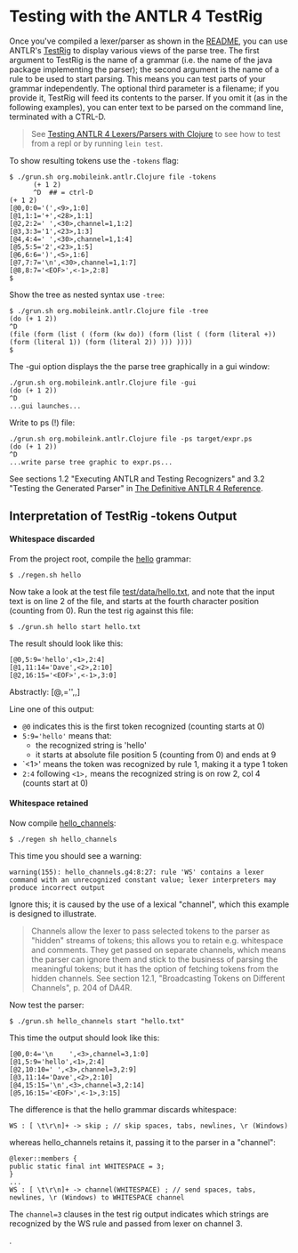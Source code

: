 # Testing with the ANTLR 4 TestRig

Once you've compiled a lexer/parser as shown in the
[README](../README.md), you can use ANTLR's
[TestRig](http://www.antlr.org/api/Java/org/antlr/v4/runtime/misc/TestRig.html)
to display various views of the parse tree.  The first argument to
TestRig is the name of a grammar (i.e. the name of the java package
implementing the parser); the second argument is the name of a rule to
be used to start parsing.  This means you can test parts of your
grammar independently.  The optional third parameter is a filename; if
you provide it, TestRig will feed its contents to the parser.  If you
omit it (as in the following examples), you can enter text to be
parsed on the command line, terminated with a CTRL-D.

> See [Testing ANTLR 4 Lexers/Parsers with Clojure](testing.clojure.md) to see how to test
> from a repl or by running `lein test`.

To show resulting tokens use the `-tokens` flag:

```
$ ./grun.sh org.mobileink.antlr.Clojure file -tokens
      (+ 1 2)
      ^D  ## = ctrl-D
(+ 1 2)
[@0,0:0='(',<9>,1:0]
[@1,1:1='+',<28>,1:1]
[@2,2:2=' ',<30>,channel=1,1:2]
[@3,3:3='1',<23>,1:3]
[@4,4:4=' ',<30>,channel=1,1:4]
[@5,5:5='2',<23>,1:5]
[@6,6:6=')',<5>,1:6]
[@7,7:7='\n',<30>,channel=1,1:7]
[@8,8:7='<EOF>',<-1>,2:8]
$
```

Show the tree as nested syntax use `-tree`:

```
$ ./grun.sh org.mobileink.antlr.Clojure file -tree
(do (+ 1 2))
^D
(file (form (list ( (form (kw do)) (form (list ( (form (literal +)) (form (literal 1)) (form (literal 2)) ))) ))))
$
```

The -gui option displays the the parse tree graphically in a gui window:

```
./grun.sh org.mobileink.antlr.Clojure file -gui
(do (+ 1 2))
^D
...gui launches...
```

Write to ps (!) file:

```
./grun.sh org.mobileink.antlr.Clojure file -ps target/expr.ps
(do (+ 1 2))
^D
...write parse tree graphic to expr.ps...
```

See sections 1.2 "Executing ANTLR and Testing Recognizers" and 3.2
"Testing the Generated Parser" in
[The Definitive ANTLR 4 Reference](http://pragprog.com/book/tpantlr2/the-definitive-antlr-4-reference).

## Interpretation of TestRig -tokens Output

#### Whitespace discarded

From the project root, compile the [hello](../src/antlr/hello.g4) grammar:

```
$ ./regen.sh hello
```

Now take a look at the test file [test/data/hello.txt](../test/data/hello.txt),
and note that the input text is on line 2 of the file, and starts at
the fourth character position (counting from 0).  Run the test rig
against this file:

```
$ ./grun.sh hello start hello.txt
```

The result should look like this:

```
[@0,5:9='hello',<1>,2:4]
[@1,11:14='Dave',<2>,2:10]
[@2,16:15='<EOF>',<-1>,3:0]
```

Abstractly:  [@<token nbr>,<abs position>='<recognized string>',<rule nbr>,<row-col position>]

Line one of this output:

* `@0` indicates this is the first token recognized (counting starts at 0)
* `5:9='hello'` means that:
  * the recognized string is 'hello'
  * it starts at absolute file position 5 (counting from 0) and ends at 9
* `<1>' means the token was recognized by rule 1, making it a type 1 token
* `2:4` following `<1>,` means the recognized string is on row 2, col 4 (counts start at 0)

#### Whitespace retained

Now compile [hello_channels](../src/antlr/hello_channels.g4):

```
$ ./regen sh hello_channels
```

This time you should see a warning:

```
warning(155): hello_channels.g4:8:27: rule 'WS' contains a lexer command with an unrecognized constant value; lexer interpreters may produce incorrect output
```

Ignore this; it is caused by the use of a lexical "channel", which
this example is designed to illustrate.

> Channels allow the lexer to pass selected tokens to the parser as
"hidden" streams of tokens; this allows you to retain e.g. whitespace
and comments.  They get passed on separate channels, which means the
parser can ignore them and stick to the business of parsing the
meaningful tokens; but it has the option of fetching tokens from the
hidden channels.  See section 12.1, "Broadcasting Tokens on Different
Channels", p. 204 of DA4R.

Now test the parser:

```
$ ./grun.sh hello_channels start "hello.txt"
```

This time the output should look like this:

```
[@0,0:4='\n    ',<3>,channel=3,1:0]
[@1,5:9='hello',<1>,2:4]
[@2,10:10=' ',<3>,channel=3,2:9]
[@3,11:14='Dave',<2>,2:10]
[@4,15:15='\n',<3>,channel=3,2:14]
[@5,16:15='<EOF>',<-1>,3:15]
```

The difference is that the hello grammar discards whitespace:

```
WS : [ \t\r\n]+ -> skip ; // skip spaces, tabs, newlines, \r (Windows)
```

whereas hello_channels retains it, passing it to the parser in a "channel":

```
@lexer::members {
public static final int WHITESPACE = 3;
}
...
WS : [ \t\r\n]+ -> channel(WHITESPACE) ; // send spaces, tabs, newlines, \r (Windows) to WHITESPACE channel
```

The `channel=3` clauses in the test rig output indicates which strings
are recognized by the WS rule and passed from lexer on channel 3.



.
